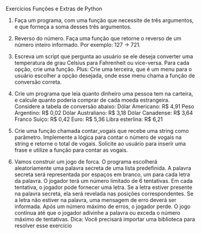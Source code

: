 Exercícios Funções e Extras de Python

1. Faça um programa, com uma função que necessite de três argumentos, e que forneça a soma desses três argumentos.

2. Reverso do número. Faça uma função que retorne o reverso de um número inteiro informado. Por exemplo: 127 -> 721.

3. Escreva um script que pergunta ao usuário se ele deseja converter uma temperatura de grau Celsius para Fahrenheit ou vice-versa. Para cada opção, crie uma função. Plus: Crie uma terceira, que é um menu para o usuário escolher a opção
desejada, onde esse menu chama a função de conversão correta.

4. Crie um programa que leia quanto dinheiro uma pessoa tem na carteira, e calcule quanto poderia comprar de cada moeda estrangeira. Considere a tabela de conversão abaixo:
Dólar Americano: R$ 4,91
Peso Argentino: R$ 0,02
Dólar Australiano: R$ 3,18
Dólar Canadense: R$ 3,64
Franco Suiço: R$ 0,42
Euro: R$ 5,36
Libra esterlina: R$ 6,21

5. Crie uma função chamada contar_vogais que recebe uma string como parâmetro. Implemente a lógica para contar o número de vogais na string e retorne o total de vogais. Solicite ao usuário para inserir uma frase e utilize a função para contar as vogais.

6. Vamos construir um jogo de forca. O programa escolherá aleatoriamente uma palavra secreta de uma lista predefinida. A palavra secreta será representada por espaços em branco, um para cada letra da palavra. O jogador terá um número limitado de 6 tentativas. Em cada tentativa, o jogador pode fornecer uma letra. Se a letra estiver presente na palavra secreta, ela será revelada nas posições correspondentes. Se a letra não estiver na palavra, uma mensagem de erro deverá ser informada. Após um número máximo de erros, o jogador perde. O jogo continua até que o jogador adivinhe a palavra ou exceda o número máximo de tentativas. Dica: Você precisará importar uma biblioteca para resolver esse exercício